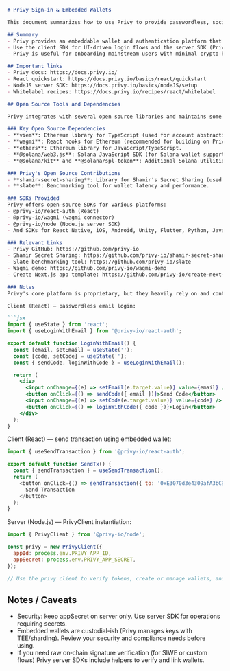 ```markdown
# Privy Sign-in & Embedded Wallets

This document summarizes how to use Privy to provide passwordless, social, passkey, and embedded wallet experiences in your app. Privy offers client SDKs (React, React Native) and server SDKs (Node.js) to manage user authentication and wallets.

## Summary
- Privy provides an embeddable wallet and authentication platform that can create wallets automatically on first login (email/social/passkey) and expose APIs for signing and sending transactions.
- Use the client SDK for UI-driven login flows and the server SDK (PrivyClient) for privileged operations (never embed secrets in client code).
- Privy is useful for onboarding mainstream users with minimal crypto knowledge by combining familiar auth (email/social) with automatic wallet creation.

## Important links
- Privy docs: https://docs.privy.io/
- React quickstart: https://docs.privy.io/basics/react/quickstart
- NodeJS server SDK: https://docs.privy.io/basics/nodeJS/setup
- Whitelabel recipes: https://docs.privy.io/recipes/react/whitelabel

## Open Source Tools and Dependencies

Privy integrates with several open source libraries and maintains some of their own open source tools.

### Key Open Source Dependencies
- **viem**: Ethereum library for TypeScript (used for account abstraction and wallet interactions).
- **wagmi**: React hooks for Ethereum (recommended for building on Privy's wallet APIs).
- **ethers**: Ethereum library for JavaScript/TypeScript.
- **@solana/web3.js**: Solana JavaScript SDK (for Solana wallet support).
- **@solana/kit** and **@solana/spl-token**: Additional Solana utilities.

### Privy's Open Source Contributions
- **shamir-secret-sharing**: Library for Shamir's Secret Sharing (used in key management).
- **slate**: Benchmarking tool for wallet latency and performance.

### SDKs Provided
Privy offers open-source SDKs for various platforms:
- @privy-io/react-auth (React)
- @privy-io/wagmi (wagmi connector)
- @privy-io/node (Node.js server SDK)
- And SDKs for React Native, iOS, Android, Unity, Flutter, Python, Java, and REST API.

### Relevant Links
- Privy GitHub: https://github.com/privy-io
- Shamir Secret Sharing: https://github.com/privy-io/shamir-secret-sharing
- Slate benchmarking tool: https://github.com/privy-io/slate
- Wagmi demo: https://github.com/privy-io/wagmi-demo
- Create Next.js app template: https://github.com/privy-io/create-next-app

### Notes
Privy's core platform is proprietary, but they heavily rely on and contribute to open source. For Ethereum integrations, they recommend viem and wagmi. Their open source repos focus on specific utilities like secret sharing and benchmarking.

Client (React) — passwordless email login:

```jsx
import { useState } from 'react';
import { useLoginWithEmail } from '@privy-io/react-auth';

export default function LoginWithEmail() {
  const [email, setEmail] = useState('');
  const [code, setCode] = useState('');
  const { sendCode, loginWithCode } = useLoginWithEmail();

  return (
    <div>
      <input onChange={(e) => setEmail(e.target.value)} value={email} />
      <button onClick={() => sendCode({ email })}>Send Code</button>
      <input onChange={(e) => setCode(e.target.value)} value={code} />
      <button onClick={() => loginWithCode({ code })}>Login</button>
    </div>
  );
}
```

Client (React) — send transaction using embedded wallet:

```javascript
import { useSendTransaction } from '@privy-io/react-auth';

export default function SendTx() {
  const { sendTransaction } = useSendTransaction();
  return (
    <button onClick={() => sendTransaction({ to: '0xE3070d3e4309afA3bC9a6b057685743CF42da77C', value: 100000 })}>
      Send Transaction
    </button>
  );
}
```

Server (Node.js) — PrivyClient instantiation:

```javascript
import { PrivyClient } from '@privy-io/node';

const privy = new PrivyClient({
  appId: process.env.PRIVY_APP_ID,
  appSecret: process.env.PRIVY_APP_SECRET,
});

// Use the privy client to verify tokens, create or manage wallets, and perform server-side txs
```

## Notes / Caveats
- Security: keep appSecret on server only. Use server SDK for operations requiring secrets.
- Embedded wallets are custodial-ish (Privy manages keys with TEE/sharding). Review your security and compliance needs before using.
- If you need raw on‑chain signature verification (for SIWE or custom flows) Privy server SDKs include helpers to verify and link wallets.

```
